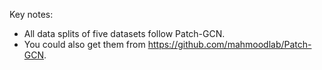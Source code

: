 Key notes:
- All data splits of five datasets follow Patch-GCN.
- You could also get them from https://github.com/mahmoodlab/Patch-GCN.  